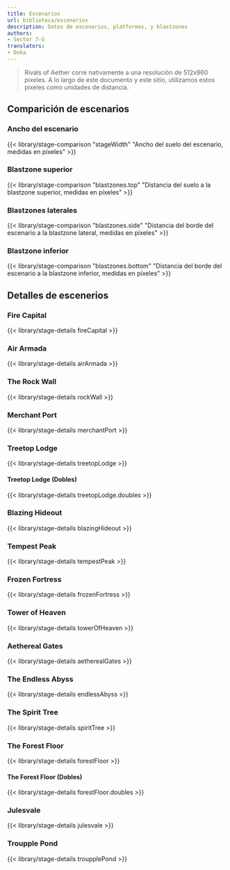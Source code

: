 ```yaml
---
title: Escenarios
url: biblioteca/escenarios
description: Datos de escenarios, platformas, y blastzones
authors:
- Sector 7-G
translators:
- Doka
---
```


> Rivals of Aether corre nativamente a una resolución de 512x960 pixeles. A lo largo de este documento y este sitio, utilizamos estos pixeles como unidades de distancia.

## Comparición de escenarios
### Ancho del escenario
{{< library/stage-comparison "stageWidth" "Ancho del suelo del escenario, medidas en píxeles" >}}
### Blastzone superior
{{< library/stage-comparison "blastzones.top" "Distancia del suelo a la blastzone superior, medidas en píxeles" >}}
### Blastzones laterales
{{< library/stage-comparison "blastzones.side" "Distancia del borde del escenario a la blastzone lateral, medidas en píxeles" >}}
### Blastzone inferior
{{< library/stage-comparison "blastzones.bottom" "Distancia del borde del escenario a la blastzone inferior, medidas en píxeles" >}}

## Detalles de escenerios
### Fire Capital
{{< library/stage-details fireCapital >}}
### Air Armada
{{< library/stage-details airArmada >}}
### The Rock Wall
{{< library/stage-details rockWall >}}
### Merchant Port
{{< library/stage-details merchantPort >}}
### Treetop Lodge
{{< library/stage-details treetopLodge >}}
#### Treetop Lodge (Dobles)
{{< library/stage-details treetopLodge.doubles >}}
### Blazing Hideout
{{< library/stage-details blazingHideout >}}
### Tempest Peak
{{< library/stage-details tempestPeak >}}
### Frozen Fortress
{{< library/stage-details frozenFortress >}}
### Tower of Heaven
{{< library/stage-details towerOfHeaven >}}
### Aethereal Gates
{{< library/stage-details aetherealGates >}}
### The Endless Abyss
{{< library/stage-details endlessAbyss >}}
### The Spirit Tree
{{< library/stage-details spiritTree >}}
### The Forest Floor
{{< library/stage-details forestFloor >}}
#### The Forest Floor (Dobles)
{{< library/stage-details forestFloor.doubles >}}
### Julesvale
{{< library/stage-details julesvale >}}
### Troupple Pond
{{< library/stage-details troupplePond >}}

